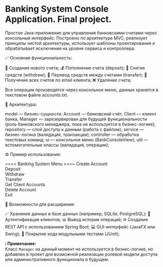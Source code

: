 # Banking System Console Application. Final project.

Простое Java-приложение для управления банковскими счетами через консольный интерфейс. Построено по архитектуре MVC, 
реализует принципы чистой архитектуры, использует шаблоны проектирования и обрабатывает исключения на уровне сервиса и контроллера.



✅ Основная функциональность:

📄 Создание нового счета;
💰 Пополнение счета (deposit);
🏧 Снятие средств (withdraw);
🔁 Перевод средств между счетами (transfer);
🔎 Получение всех счетов по email клиента;
❌ Удаление счета;

Все операции производятся через консольное меню, данные хранятся в текстовом файле accounts.txt.



🧱 Архитектура:

model — бизнес-сущности:
Account — банковский счёт,
Client — клиент банка,
Manager — зарезервирован для будущей функциональности (роль банковского менеджера, пока не используется в бизнес-логике);
repository — слой доступа к данным (работа с файлом);
service — бизнес-логика (валидация, транзакции);
controller — обработка текстовых команд;
ui — консольное меню (BankConsoleView);
util — вспомогательные классы (валидация, операции);


⚙️ Пример использования:

==== Banking System Menu ====
Create Account   
Deposit   
Withdraw  
Transfer  
Get Client Accounts  
Delete Account    
Exit  


🚀 Возможности для расширения:

✅ Хранение данных в базе данных (например, SQLite, PostgreSQL);
🔐 Аутентификация клиентов;
📊 Вывод истории операций;
🌐 Создание REST API с использованием Spring Boot;
💻 GUI-интерфейс (JavaFX или Swing);
🧪 Покрытие кода модульными тестами (JUnit);

ℹ️ **Примечание:**  
Класс `Manager` на данный момент не используется в бизнес-логике, но добавлен в проект для возможной реализации ролевой модели доступа или административного функционала в будущем.

